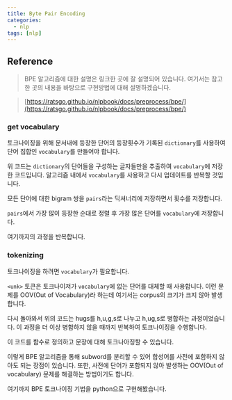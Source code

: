 ```yaml
---
title: Byte Pair Encoding
categories:
  - nlp
tags: [nlp]
---
```

## Reference
> BPE 알고리즘에 대한 설명은 링크한 곳에 잘 설명되어 있습니다. 여기서는 참고한 곳의 내용을 바탕으로 구현방법에 대해 설명하겠습니다.

> [https://ratsgo.github.io/nlpbook/docs/preprocess/bpe/](https://ratsgo.github.io/nlpbook/docs/preprocess/bpe/)

### get vocabulary
토크나이징을 위해 문서내에 등장한 단어의 등장횟수가 기록된 `dictionary`를 사용하여 단어 집합인 `vocabulary`를 만들어야 합니다.

<script src="https://gist.github.com/emeraldgoose/26465d827bd585a22796ba0461b10014.js"></script>
위 코드는 `dictionary`의 단어들을 구성하는 글자들만을 추출하여 `vocabulary`에 저장한 코드입니다. 알고리즘 내에서 `vocabulary`를 사용하고 다시 업데이트를 반복할 것입니다.

모든 단어에 대한 bigram 쌍을 `pairs`라는 딕셔너리에 저장하면서 횟수를 저장합니다.

<script src="https://gist.github.com/emeraldgoose/c2726eaffd762b1498a689bf751745a7.js"></script>

`pairs`에서 가장 많이 등장한 순대로 정렬 후 가장 많은 단어를 `vocabulary`에 저장합니다.

<script src="https://gist.github.com/emeraldgoose/79fc8c2d59f6647c4b8a2ef289c429ae.js"></script>

여기까지의 과정을 반복합니다.

<script src="https://gist.github.com/emeraldgoose/98cf430f0d69833753dc969b5b1560fd.js"></script>

### tokenizing
토크나이징을 하려면 `vocabulary`가 필요합니다. 

<script src="https://gist.github.com/emeraldgoose/200425885cfbf199eb560967cda36768.js"></script>

`<unk>` 토큰은 토크나이저가 `vocabulary`에 없는 단어를 대체할 때 사용합니다. 이런 문제를 OOV(Out of Vocabulary)라 하는데 여기서는 corpus의 크기가 크지 않아 발생합니다.

다시 돌아와서 위의 코드는 hugs를 h,u,g,s로 나누고 h,ug,s로 병합하는 과정이었습니다. 이 과정을 더 이상 병합하지 않을 때까지 반복하여 토크나이징을 수행합니다.

<script src="https://gist.github.com/emeraldgoose/8e75ed76cec6574d11d34296861c4cbe.js"></script>

이 코드를 함수로 정의하고 문장에 대해 토크나아징할 수 있습니다.

<script src="https://gist.github.com/emeraldgoose/10c50f9835dae2d01d0aa0d56ac02991.js"></script>

이렇게 BPE 알고리즘을 통해 subword를 분리할 수 있어 합성어를 사전에 포함하지 않아도 되는 장점이 있습니다. 또한, 사전에 단어가 포함되지 않아 발생하는 OOV(Out of vocabulary) 문제를 해결하는 방법이기도 합니다. 

여기까지 BPE 토크나이징 기법을 python으로 구현해봤습니다.
